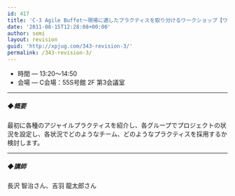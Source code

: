 ```yaml
---
id: 417
title: 'C-3 Agile Buffet～現場に適したプラクティスを取り分けるワークショップ【ワークショップ】'
date: '2011-08-15T12:28:08+00:00'
author: semi
layout: revision
guid: 'http://xpjug.com/343-revision-3/'
permalink: /343-revision-3/
---
```


- 時間 — 13:20～14:50
- 会場 — C会場：55S号館 2F 第3会議室

---

##### ◆概要

最初に各種のアジャイルプラクティスを紹介し、各グループでプロジェクトの状況を設定し、各状況でどのようなチーム、どのようなプラクティスを採用するか検討します。

---

##### ◆講師

長沢 智治さん、吉羽 龍太郎さん